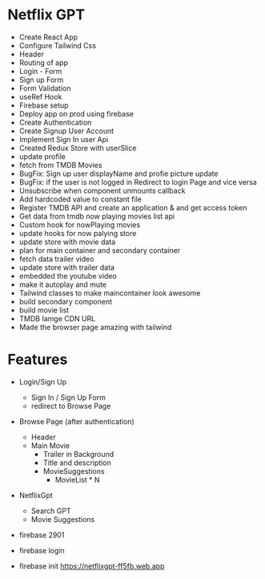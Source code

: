 # Netflix GPT

- Create React App
- Configure Tailwind Css
- Header 
- Routing of app
- Login - Form
- Sign up Form
- Form Validation
- useRef Hook
- Firebase setup
- Deploy app on prod using firebase
- Create Authentication
- Create Signup User Account
- Implement Sign In user Api
- Created Redux Store with userSlice
- update profile
- fetch from TMDB Movies
- BugFix: Sign up user displayName and profie picture update
- BugFix: if the user is not logged in Redirect to login Page and vice versa
- Unsubscribe  when component unmounts  callback
- Add hardcoded value to constant file
- Register TMDB API and create an application & and get access token
- Get data from tmdb now playing movies list api
- Custom hook for nowPlaying movies
- update hooks for now palying store
- update store with movie data
- plan for main container and secondary container
- fetch data trailer video
- update store with trailer data
- embedded the youtube video
- make it autoplay and mute
- Tailwind classes to make maincontainer look awesome
- build secondary component
- build movie list
- TMDB Iamge CDN URL
- Made the browser page amazing with tailwind

# Features
- Login/Sign Up 
  - Sign In / Sign Up Form
  - redirect to Browse Page 
- Browse Page (after authentication)
    - Header 
    - Main Movie
      - Trailer in Background
      - Title and description
      - MovieSuggestions
          - MovieList * N  

- NetflixGpt
    - Search GPT
    - Movie Suggestions        
- firebase 2901
- firebase login
- firebase init 
https://netflixgpt-ff5fb.web.app